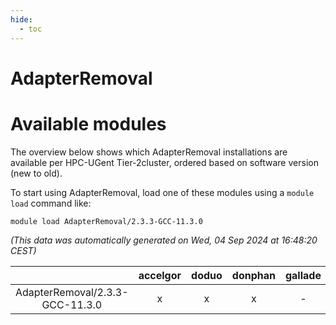```yaml
---
hide:
  - toc
---
```


AdapterRemoval
==============

# Available modules


The overview below shows which AdapterRemoval installations are available per HPC-UGent Tier-2cluster, ordered based on software version (new to old).

To start using AdapterRemoval, load one of these modules using a `module load` command like:

```shell
module load AdapterRemoval/2.3.3-GCC-11.3.0
```

*(This data was automatically generated on Wed, 04 Sep 2024 at 16:48:20 CEST)*  

| |accelgor|doduo|donphan|gallade|joltik|shinx|skitty|
| :---: | :---: | :---: | :---: | :---: | :---: | :---: | :---: |
|AdapterRemoval/2.3.3-GCC-11.3.0|x|x|x|-|x|-|x|
